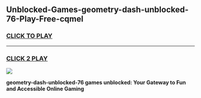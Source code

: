 
## Unblocked-Games-geometry-dash-unblocked-76-Play-Free-cqmel
<h3>
<a href="https://premium76.site?title=geometry-dash-unblocked-76&ref=10A">CLICK TO PLAY</a></h3>
<hr>

<h3>
<a href="https://premium76.site?title=geometry-dash-unblocked-76&ref=10A">CLICK 2 PLAY</a>
  
</h3>

<a href="https://premium76.site?title=geometry-dash-unblocked-76&ref=10A"><img src="https://clearcache.store/games.png"></a>


**geometry-dash-unblocked-76 games unblocked: Your Gateway to Fun and Accessible Online Gaming**
